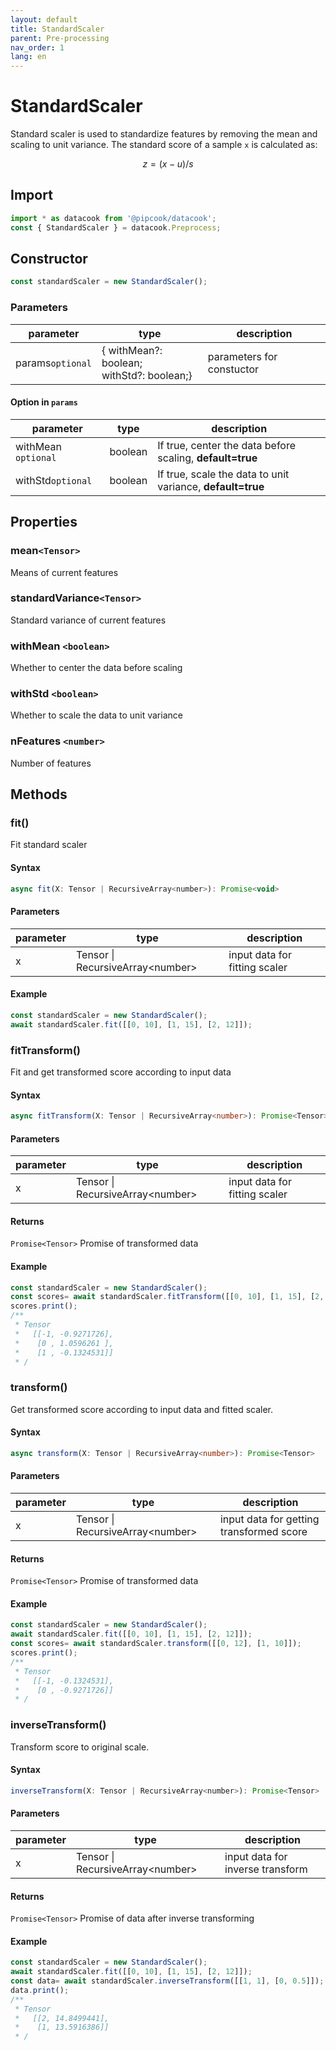 ```yaml
---
layout: default
title: StandardScaler
parent: Pre-processing
nav_order: 1
lang: en
---
```


# StandardScaler

Standard scaler is used to standardize features by removing the mean and scaling to unit variance. The standard score of a sample `x` is calculated as: 

$$z = (x - u) / s $$

## Import

```javascript
import * as datacook from '@pipcook/datacook';
const { StandardScaler } = datacook.Preprocess;
```

## Constructor

```javascript
const standardScaler = new StandardScaler();
```

### Parameters

| parameter | type | description |
| --------- | ---- | ----------- |
| params`optional` | \{ withMean?: boolean;<br/> withStd?: boolean;\} | parameters for constuctor|

#### Option in `params`

| parameter | type | description |
| --------- | ---- | ----------- |
| withMean `optional` | boolean | If true, center the data before scaling, **default=true**|
| withStd`optional` | boolean | If true, scale the data to unit variance, **default=true**


## Properties

### mean`<Tensor>`

Means of current features

### standardVariance`<Tensor>`

Standard variance of current features

### withMean `<boolean>`

Whether to center the data before scaling

### withStd `<boolean>`

Whether to scale the data to unit variance

### nFeatures `<number>`

Number of features 


## Methods

### fit()

Fit standard scaler

#### Syntax

```javascript
async fit(X: Tensor | RecursiveArray<number>): Promise<void> 
```

#### Parameters 

| parameter | type | description |
| --------- | ---- | ----------- |
| x | Tensor \| RecursiveArray\<number\> | input data for fitting scaler |

#### Example

```typescript
const standardScaler = new StandardScaler();
await standardScaler.fit([[0, 10], [1, 15], [2, 12]]);
```

### fitTransform()

Fit and get transformed score according to input data

#### Syntax

```typescript
async fitTransform(X: Tensor | RecursiveArray<number>): Promise<Tensor> 
```

#### Parameters

| parameter | type | description |
| --------- | ---- | ----------- |
| x | Tensor \| RecursiveArray\<number\> | input data for fitting scaler |

#### Returns

`Promise<Tensor>`  Promise of transformed data

#### Example

```javascript
const standardScaler = new StandardScaler();
const scores= await standardScaler.fitTransform([[0, 10], [1, 15], [2, 12]]);
scores.print();
/**
 * Tensor
 *   [[-1, -0.9271726],
 *    [0 , 1.0596261 ],
 *    [1 , -0.1324531]]
 * /
```

### transform()

Get transformed score according to input data and fitted scaler.

#### Syntax

```typescript
async transform(X: Tensor | RecursiveArray<number>): Promise<Tensor>
```

#### Parameters

| parameter | type | description |
| --------- | ---- | ----------- |
| x | Tensor \| RecursiveArray\<number\> | input data for getting transformed score |

#### Returns

`Promise<Tensor>`  Promise of transformed data

#### Example

```javascript
const standardScaler = new StandardScaler();
await standardScaler.fit([[0, 10], [1, 15], [2, 12]]);
const scores= await standardScaler.transform([[0, 12], [1, 10]]);
scores.print();
/**
 * Tensor
 *   [[-1, -0.1324531],
 *    [0 , -0.9271726]]
 * /
```

### inverseTransform()

Transform score to original scale.

#### Syntax

```javascript
inverseTransform(X: Tensor | RecursiveArray<number>): Promise<Tensor>
```

#### Parameters

| parameter | type | description |
| --------- | ---- | ----------- |
| x | Tensor \| RecursiveArray\<number\> | input data for inverse transform |

#### Returns

`Promise<Tensor>`  Promise of data after inverse transforming


#### Example

```javascript
const standardScaler = new StandardScaler();
await standardScaler.fit([[0, 10], [1, 15], [2, 12]]);
const data= await standardScaler.inverseTransform([[1, 1], [0, 0.5]]);
data.print();
/**
 * Tensor
 *   [[2, 14.8499441],
 *    [1, 13.5916386]]
 * /
```



